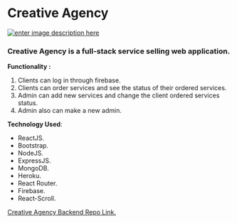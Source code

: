 
# Creative Agency
[![enter image description here](https://i.ibb.co/RcG1jDP/Screenshot-2020-10-28-130845.png)](https://creative-agency-13260.web.app/)

### Creative Agency is a full-stack service selling web application.

**Functionality :**  

 1. Clients can log in through firebase.  
 2. Clients can order services and see the status of their ordered services.  
 3. Admin can add new services and change the client ordered services status.  
 4. Admin also can make a new admin.

**Technology Used**: 

 - ReactJS.
 -  Bootstrap.
 -  NodeJS.
 -  ExpressJS.
 -  MongoDB.
 -  Heroku.
 -  React Router.
 -  Firebase.
 -  React-Scroll.  

[Creative Agency Backend Repo Link.](https://github.com/iamshakibb/creativeAgencybackend)
